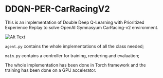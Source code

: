 # DDQN-PER-CarRacingV2

This is an implementation of Double Deep Q-Learning with Prioritized Experience Replay to solve OpenAI Gymnasyum CarRacing-v2 environment. 

![Alt Text](https://miro.medium.com/v2/resize:fit:1200/1*N7mJSCKE0brMKubjt63zng.gif)

```agent.py``` contains the whole implementations of all the class needed; 

```main.py``` contains a controller for training, rendering and evaluation;

The whole implementation has been done in Torch framework and the training has been done on a GPU accelerator. 
